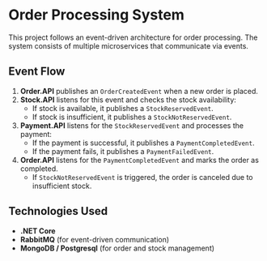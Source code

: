 # Order Processing System

This project follows an event-driven architecture for order processing. The system consists of multiple microservices that communicate via events.

## Event Flow

1. **Order.API** publishes an `OrderCreatedEvent` when a new order is placed.
2. **Stock.API** listens for this event and checks the stock availability:
   - If stock is available, it publishes a `StockReservedEvent`.
   - If stock is insufficient, it publishes a `StockNotReservedEvent`.
3. **Payment.API** listens for the `StockReservedEvent` and processes the payment:
   - If the payment is successful, it publishes a `PaymentCompletedEvent`.
   - If the payment fails, it publishes a `PaymentFailedEvent`.
4. **Order.API** listens for the `PaymentCompletedEvent` and marks the order as completed.
   - If `StockNotReservedEvent` is triggered, the order is canceled due to insufficient stock.

## Technologies Used
- **.NET Core**
- **RabbitMQ** (for event-driven communication)
- **MongoDB / Postgresql** (for order and stock management)
